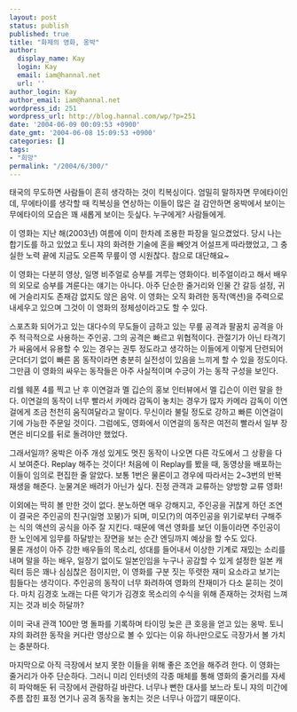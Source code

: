 ```yaml
---
layout: post
status: publish
published: true
title: "화제의 영화, 옹박"
author:
  display_name: Kay
  login: Kay
  email: iam@hannal.net
  url: ''
author_login: Kay
author_email: iam@hannal.net
wordpress_id: 251
wordpress_url: http://blog.hannal.com/wp/?p=251
date: '2004-06-09 00:09:53 +0900'
date_gmt: '2004-06-08 15:09:53 +0900'
categories: []
tags:
- "희망"
permalink: "/2004/6/300/"
---
```

<p>태국의 무도하면 사람들이 흔히 생각하는 것이 킥복싱이다. 엄밀히 말하자면 무에타이인데, 무에타이를 생각할 때 킥복싱을 연상하는 이들이 많은 걸 감안하면 옹박에서 보이는 무에타이의 모습은 꽤 새롭게 보이는 듯싶다. 누구에게? 사람들에게.</p>
<p>이 영화는 지난 해(2003년) 여름에 이미 한차례 조용한 파장을 일으켰었다. 당시 나는 합기도를 하고 있었고 토니 쟈의 화려한 기술에 혼을 빼앗겨 어설프게 따라했었고, 그 충실한 노력 끝에 지금도 오른쪽 무릎이 영 시원찮다. 참으로 대단해요~</p>
<p>이 영화는 다분히 영상, 일명 비주얼로 승부를 겨루는 영화이다. 비주얼이라고 해서 배우의 외모로 승부를 겨룬다는 얘기는 아니다. 아주 단순한 줄거리와 인물 간 갈등 설정, 귀에 거슬리지도 존재감 없지도 않은 음악. 이 영화는 오직 화려한 동작(액션)을 주력으로 내세우고 있으며 그것이 이 영화의 정체성이라고도 할 수 있다.</p>
<p>스포츠화 되어가고 있는 대다수의 무도들이 금하고 있는 무릎 공격과 팔꿈치 공격을 아주 적극적으로 사용하는 주인공. 그의 공격은 빠르고 위협적이다. 관절기가 아닌 타격기가 싸움에서 유용할 수 있는 경우는 권투 정도라고 생각하는 이들에게 이렇게 단련되어 군더더기 없이 빠른 몸 동작이라면 충분히 실전성이 있음을 느끼게 할 수 있을 정도이다. 그만큼 이 영화의 싸우는 동작들은 아주 사실적이며 수긍이 가는 동작 구성을 보인다.</p>
<p>리쉘 웨폰 4를 찍고 난 후 이연걸과 멜 깁슨의 홍보 인터뷰에서 멜 깁슨이 이런 말을 한다. 이연걸의 동작이 너무 빨라서 카메라 감독이 놓치는 경우가 많자 카메라 감독이 이연걸에게 조금 천천히 움직여달라고 말이다. 무신이라 불릴 정도로 강하고 빠른 이연걸이기에 가능한 주문일 것이다. 그럼에도, 영화에서 이연걸의 동작은 여전히 빨라서 일부 장면은 비디오를 뒤로 돌려야만 했었다.</p>
<p>그래서일까? 옹박은 아주 개성 있게도 멋진 동작이 나오면 다른 각도에서 그 상황을 다시 보여준다. Replay 해주는 것이다! 처음에 이 Replay를 봤을 때, 동영상을 배포하는 이들이 임의로 편집한 줄 알았다. 보통 1번은 물론이고 경우에 따라서는 2~3번의 반복 재생을 해준다. 눈물겨운 배려가 아닌가 싶다. 진정 관객과 교류하는 양방향 교류 영화!</p>
<p>이외에는 딱히 볼 만한 것이 없다. 분노하면 매우 강해지고, 주인공을 귀찮게 하던 조연이 결국은 주인공의 친구(일명 꼬붕)가 되며, 미모(?)의 여주인공을 위기로부터 구해주는 식의 액션의 공식을 아주 잘 지킨다. 때문에 액션 영화를 보던 이들이라면 주인공이 한 노인에게 임무를 하달받는 장면을 보는 순간 엔딩까지 예상을 할 수도 있다.<br />
물론 개성이 아주 강한 배우들의 목소리, 성대를 들어내서 이상한 기계로 재밌는 소리를 내며 말을 하는 배우, 일장기 없이도 일본인임을 누구나 공감할 수 있게 설정한 일본 캐릭터 등은 꽤나 심심찮은 점이지만, 이 영화를 구분 짓는 뚜렷한 재미 요소라고 보기는 힘들다는 생각이다. 주인공의 동작이 너무 화려하여 영화의 잔재미가 다소 묻히는 것이다. 마치 김경호 노래는 다른 악기가 김경호 목소리의 수식을 위해 존재하는 것처럼 느껴지는 것과 비슷 하달까?</p>
<p>이미 국내 관객 100만 명 돌파를 기록하며 타이밍 늦은 큰 호응을 얻고 있는 옹박. 토니 쟈의 화려한 동작을 커다란 영상으로 볼 수 있다는 이유 하나만으로도 극장가서 볼 가치는 충분하다.</p>
<p>마지막으로 아직 극장에서 보지 못한 이들을 위해 좋은 조언을 해주려 한다. 이 영화는 줄거리가 아주 단순하다. 그러니 미리 인터넷의 각종 매체를 통해 영화의 줄거리를 자세히 파악해둔 뒤 극장에서 관람하길 바란다. 너무나 뻔한 대사를 보느라 토니 쟈의 미간에 주름 잡힌 표정 연기나 공격 동작을 놓치는 것은 너무나 아깝기 때문이다.</p>
